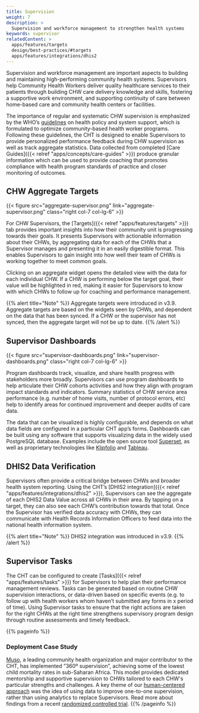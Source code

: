 ```yaml
---
title: Supervision
weight: 7
description: >
  Supervision and workforce management to strengthen health systems
keywords: supervisor
relatedContent: >
  apps/features/targets
  design/best-practices/#targets
  apps/features/integrations/dhis2
---
```


Supervision and workforce management are important aspects to building and maintaining high-performing community health systems. Supervisors help Community Health Workers deliver quality healthcare services to their patients through building CHW care delivery knowledge and skills, fostering a supportive work environment, and supporting continuity of care between home-based care and community health centers or facilities. 

The importance of regular and systematic CHW supervision is emphasized by the WHO’s [guidelines](https://www.who.int/hrh/community/guideline-health-support-optimize-hw-programmes/en/) on health policy and system support, which is formulated to optimize community-based health worker programs. Following these guidelines, the CHT is designed to enable Supervisors to provide personalized performance feedback during CHW supervision as well as track aggregate statistics. Data collected from completed [Care Guides]({{< relref "apps/concepts/care-guides" >}}) produce granular information which can be used to provide coaching that promotes compliance with health program standards of practice and closer monitoring of outcomes.

## CHW Aggregate Targets

{{< figure src="aggregate-supervisor.png" link="aggregate-supervisor.png" class="right col-7 col-lg-6" >}}

For CHW Supervisors, the [Targets]({{< relref "apps/features/targets" >}}) tab provides important insights into how their community unit is progressing towards their goals. It presents Supervisors with actionable information about their CHWs, by aggregating data for each of the CHWs that a Supervisor manages and presenting it in an easily digestible format. This enables Supervisors to gain insight into how well their team of CHWs is working together to meet common goals.

Clicking on an aggregate widget opens the detailed view with the data for each individual CHW. If a CHW is performing below the target goal, their value will be highlighted in red, making it easier for Supervisors to know with which CHWs to follow up for coaching and performance management.

{{% alert title="Note" %}} Aggregate targets were introduced in v3.9. Aggregate targets are based on the widgets seen by CHWs, and dependent on the data that has been synced. If a CHW or the supervisor has not synced, then the aggregate target will not be up to date. {{% /alert %}}

## Supervisor Dashboards

{{< figure src="supervisor-dashboards.png" link="supervisor-dashboards.png" class="right col-7 col-lg-6" >}}

Program dashboards track, visualize, and share health progress with stakeholders more broadly. Supervisors can use program dashboards to help articulate their CHW cohorts activities and how they align with program impact standards and indicators. Summary statistics of CHW service area performance (e.g. number of home visits, number of protocol errors, etc) help to identify areas for continued improvement and deeper audits of care data. 

The data that can be visualized is highly configurable, and depends on what data fields are configured in a particular CHT app’s forms. Dashboards can be built using any software that supports visualizing data in the widely used PostgreSQL database. Examples include the open source tool [Superset](https://superset.incubator.apache.org), as well as proprietary technologies like [Klipfolio](https://www.klipfolio.com) and [Tableau](https://www.tableau.com). 

## DHIS2 Data Verification

Supervisors often provide a critical bridge between CHWs and broader health system reporting. Using the CHT’s [DHIS2 integration]({{< relref "apps/features/integrations/dhis2" >}}), Supervisors can see the aggregate of each DHIS2 Data Value across all CHWs in their area. By tapping on a target, they can also see each CHW’s contribution towards that total. Once the Supervisor has verified data accuracy with CHWs, they can communicate with Health Records Information Officers to feed data into the national health information system.

{{% alert title="Note" %}} DHIS2 integration was introduced in v3.9. {{% /alert %}}

## Supervisor Tasks

The CHT can be configured to create [Tasks]({{< relref "apps/features/tasks" >}}) for Supervisors to help plan their performance management reviews. Tasks can be generated based on routine CHW supervision interactions, or data-driven based on specific events (e.g. to follow up with health workers whom haven’t submitted any forms in x period of time). Using Supervisor tasks to ensure that the right actions are taken for the right CHWs at the right time strengthens supervisory program design through routine assessments and timely feedback.

{{% pageinfo %}}
### Deployment Case Study
[Muso](https://www.musohealth.org), a leading community health organization and major contributor to the CHT, has implemented ”360º supervision”, achieving some of the lowest child mortality rates in sub-Saharan Africa. This model provides dedicated mentorship and supportive supervision to CHWs tailored to each CHW's particular strengths and challenges. A key theme of our [human-centered approach](https://medicmobile.org/design) was the idea of using data to improve one-to-one supervision, rather than using analytics to replace Supervisors. Read more about findings from a recent [randomized controlled trial](https://medicmobile.org/blog/new-study-precision-supervision-and-personalized-feedback-dashboards-improve-chw-performance-in-mali).
{{% /pageinfo %}}
